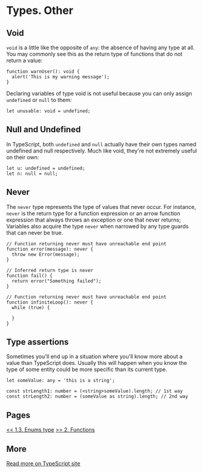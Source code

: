 # Types. Other

## Void

`void` is a little like the opposite of `any`: the absence of having any type at all. You may commonly see this as the return type of functions that do not return a value:

```TS
function warnUser(): void {
  alert('This is my warning message');
}
```

Declaring variables of type void is not useful because you can only assign `undefined` or `null` to them:

```TS
let unusable: void = undefined;
```

## Null and Undefined

In TypeScript, both `undefined` and `null` actually have their own types named undefined and null respectively. Much like void, they're not extremely useful on their own:

```TS
let u: undefined = undefined;
let n: null = null;
```

## Never

The `never` type represents the type of values that never occur. For instance, `never` is the return type for a function expression or an arrow function expression that always throws an exception or one that never returns; Variables also acquire the type `never` when narrowed by any type guards that can never be true.

```TS
// Function returning never must have unreachable end point
function error(message): never {
  throw new Error(message);
}

// Inferred return type is never
function fail() {
  return error("Something failed");
}

// Function returning never must have unreachable end point
function infiniteLoop(): never {
  while (true) {

  }
}
```

## Type assertions

Sometimes you'll end up in a situation where you'll know more about a value than TypeScript does. Usually this will happen when you know the type of some entity could be more specific than its current type.

```TS
let someValue: any = 'this is a string';

const strLength1: number = (<string>someValue).length; // 1st way
const strLength2: number = (someValue as string).length; // 2nd way
```

## Pages

[<< 1.3. Enums type]()
[>> 2. Functions]()

## More

[Read more on TypeScript site](https://www.typescriptlang.org/docs/handbook/basic-types.html)